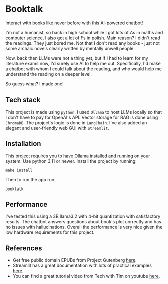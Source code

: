 # Booktalk
Interact with books like never before with this AI-powered chatbot!

I'm not a humanist, so back in high school while I got lots of As in maths and computer science, I also got a lot of Fs in polish. Main reason? I didn't read the readings. They just bored me. Not that I don't read any books - just not some archaic novels clearly written by mentally unwell people.

Now, back then LLMs were not a thing yet, but If I had to learn for my literature exams now, I'd surely use AI to help me out. Specifically, I'd make a chatbot with whom I could talk about the reading, and who would help me understand the reading on a deeper level.

So guess what? I made one!

## Tech stack
This project is made using `python`. I used `Ollama` to host LLMs locally so that I don't have to pay for OpenAI's API. Vector storage for RAG is done using `ChromaDB`. The project's logic is done in `LangChain`. I've also added an elegant and user-friendly web GUI with `Streamlit`.

## Installation
This project requires you to have [Ollama installed and running](https://ollama.com/download) on your system. Use python 3.11 or newer. Install the project by running:
```
make install
```
Then to run the app run:
```
booktalk
```

## Performance
I've tested this using a 3B llama3.2 with 4-bit quantization with satisfactory results. The chatbot answers questions about book's plot correctly and has no issues with hallucinations. Overall the performance is very nice given the low hardware requirements for this project.

## References
- Get free public domain EPUBs from Project Gutenberg [here](https://www.gutenberg.org).
- Streamlit has a great documentation with lots of practical examples [here](https://streamlit.io/playground).
- You can find a great tutorial video from Tech with Tim on youtube [here](https://www.youtube.com/watch?v=E4l91XKQSgw).
